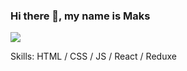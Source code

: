 ### Hi there 👋, my name is Maks


![](https://github.com/chryzcodez/chryzcodez/blob/main/laptop-office-internet-technology-177598.jpg?raw=true)

Skills:  HTML / CSS / JS / React / Reduxe

